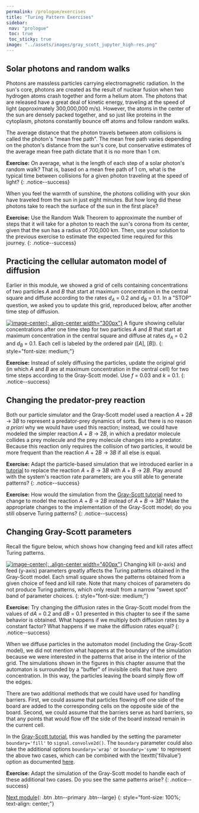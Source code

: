 ```yaml
---
permalink: /prologue/exercises
title: "Turing Pattern Exercises"
sidebar:
 nav: "prologue"
 toc: true
 toc_sticky: true
image: "../assets/images/gray_scott_jupyter_high-res.png"
---
```


## Solar photons and random walks

Photons are massless particles carrying electromagnetic radiation. In the sun's core, photons are created as the result of nuclear fusion when two hydrogen atoms crash together and form a helium atom. The photons that are released have a great deal of kinetic energy, traveling at the speed of light (approximately 300,000,000 m/s). However, the atoms in the center of the sun are densely packed together, and so just like proteins in the cytoplasm, photons constantly bounce off atoms and follow random walks.

The average distance that the photon travels between atom collisions is called the photon's "mean free path". The mean free path varies depending on the photon's distance from the sun's core, but conservative estimates of the average mean free path dictate that it is no more than 1 cm.

**Exercise:** On average, what is the length of each step of a solar photon's random walk? That is, based on a mean free path of 1 cm, what is the typical time between collisions for a given photon traveling at the speed of light?
{: .notice--success}

When you feel the warmth of sunshine, the photons colliding with your skin have traveled from the sun in just eight minutes. But how long did these photons take to reach the surface of the sun in the first place?

**Exercise:** Use the Random Walk Theorem to approximate the number of steps that it will take for a photon to reach the sun's corona from its center, given that the sun has a radius of 700,000 km. Then, use your solution to the previous exercise to estimate the expected time required for this journey.
{: .notice--success}


## Practicing the cellular automaton model of diffusion

Earlier in this module, we showed a grid of cells containing concentrations of two particles *A* and *B* that start at maximum concentration in the central square and diffuse according to the rates *d*<sub><em>A</em></sub> = 0.2 and *d*<sub><em>B</em></sub> = 0.1. In a "STOP" question, we asked you to update this grid, reproduced below, after another time step of diffusion.

[![image-center](../assets/images/600px/two_particle_concentration_diffusion.png){: .align-center width="300px"}](../assets/images/two_particle_concentration_diffusion.png)
A figure showing cellular concentrations after one time step for two particles <em>A</em> and <em>B</em> that start at maximum concentration in the central square and diffuse at rates <em>d</em><sub><em>A</em></sub> = 0.2 and <em>d</em><sub><em>B</em></sub> = 0.1. Each cell is labeled by the ordered pair ([<em>A</em>], [<em>B</em>]).
{: style="font-size: medium;"}

**Exercise:** Instead of solely diffusing the particles, update the original grid (in which *A* and *B* are at maximum concentration in the central cell) for two time steps according to the Gray-Scott model. Use *f* = 0.03 and *k* = 0.1.
{: .notice--success}

## Changing the predator-prey reaction

Both our particle simulator and the Gray-Scott model used a reaction *A* + 2*B* → 3*B* to represent a predator-prey dynamics of sorts. But there is no reason *a priori* why we would have used this reaction; instead, we could have modeled the simpler reaction *A* + *B* → 2*B*, in which a predator molecule collides a prey molecule and the prey molecule changes into a predator. Because this reaction only requires the collision of two particles, it would be more frequent than the reaction *A* + 2*B* → 3*B* if all else is equal.

**Exercise:** Adapt the particle-based simulation that we introduced earlier in a [tutorial](turing-cellblender) to replace the reaction *A* + *B* → 3*B* with *A* + *B* → 2*B*. Play around with the system's reaction rate parameters; are you still able to generate patterns?
{: .notice--success}

**Exercise:** How would the simulation from the [Gray-Scott tutorial](gs-jupyter) need to change to model the reaction *A* + *B* → 2*B* instead of *A* + *B* → 3*B*? Make the appropriate changes to the implementation of the Gray-Scott model; do you still observe Turing patterns?
{: .notice--success}


## Changing Gray-Scott parameters

Recall the figure below, which shows how changing feed and kill rates affect Turing patterns.

[![image-center](../assets/images/600px/xmorphia-parameter-map.jpg){: .align-center width="400px"}](../assets/images/xmorphia-parameter-map.jpg)
Changing kill (x-axis) and feed (y-axis) parameters greatly affects the Turing patterns obtained in the Gray-Scott model. Each small square shows the patterns obtained from a given choice of feed and kill rate. Note that many choices of parameters do not produce Turing patterns, which only result from a narrow "sweet spot" band of parameter choices.
{: style="font-size: medium;"}

**Exercise:** Try changing the diffusion rates in the Gray-Scott model from the values of *dA* = 0.2 and *dB* = 0.1 presented in this chapter to see if the same behavior is obtained. What happens if we multiply both diffusion rates by a constant factor? What happens if we make the diffusion rates equal?
{: .notice--success}

When we diffuse particles in the automaton model (including the Gray-Scott model), we did not mention what happens at the boundary of the simulation because we were interested in the patterns that arise in the interior of the grid. The simulations shown in the figures in this chapter assume that the automaton is surrounded by a "buffer" of invisible cells that have zero concentration. In this way, the particles leaving the board simply flow off the edges.

There are two additional methods that we could have used for handling barriers. First, we could assume that particles flowing off one side of the board are added to the corresponding cells on the opposite side of the board. Second, we could assume that the barriers serve as hard barriers, so that any points that would flow off the side of the board instead remain in the current cell.

In the [Gray-Scott tutorial](gs-jupyter), this was handled by the setting the parameter `boundary='fill'` to `signal.convolve2d()`. The `boundary` parameter could also take the additional options `boundary='wrap'` or `boundary='symm'` to represent the above two cases, which can be combined with the \texttt{'fillvalue'} option as documented <a href="https://docs.scipy.org/doc/scipy/reference/generated/scipy.signal.convolve2d.html" target="_blank">here</a>.

**Exercise:** Adapt the simulation of the Gray-Scott model to handle each of these additional two cases. Do you see the same patterns arise?
{: .notice--success}

[Next module](../motifs/home){: .btn .btn--primary .btn--large}
{: style="font-size: 100%; text-align: center;"}
